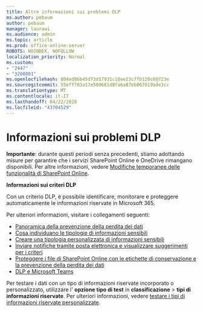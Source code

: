 ```yaml
---
title: Altre informazioni sui problemi DLP
ms.author: pebaum
author: pebaum
manager: laurawi
ms.audience: admin
ms.topic: article
ms.prod: office-online-server
ROBOTS: NOINDEX, NOFOLLOW
localization_priority: Normal
ms.custom:
- "2447"
- "3200001"
ms.openlocfilehash: 804ed86b45d73d17931c18ee23c7fb120c68723e
ms.sourcegitcommit: 55eff703a17e500681d8fa6a87eb067019ade3cc
ms.translationtype: MT
ms.contentlocale: it-IT
ms.lasthandoff: 04/22/2020
ms.locfileid: "43704529"
---
```

# <a name="information-about-dlp-issues"></a>Informazioni sui problemi DLP

**Importante**: durante questi periodi senza precedenti, stiamo adottando misure per garantire che i servizi SharePoint Online e OneDrive rimangano disponibili. Per altre informazioni, vedere [Modifiche temporanee delle funzionalità di SharePoint Online](https://aka.ms/ODSPAdjustments).

**Informazioni sui criteri DLP**

Con un criterio DLP, è possibile identificare, monitorare e proteggere automaticamente le informazioni riservate in Microsoft 365.

Per ulteriori informazioni, visitare i collegamenti seguenti:

- [Panoramica della prevenzione della perdita dei dati](https://docs.microsoft.com/office365/securitycompliance/data-loss-prevention-policies)
- [Cosa individuano le tipologie di informazioni sensibili](https://docs.microsoft.com/office365/securitycompliance/what-the-sensitive-information-types-look-for)
- [Creare una tipologia personalizzata di informazioni sensibili](https://docs.microsoft.com/office365/securitycompliance/create-a-custom-sensitive-information-type)
- [Inviare notifiche tramite posta elettronica e visualizzare suggerimenti per i criteri](https://docs.microsoft.com/office365/securitycompliance/use-notifications-and-policy-tips)
- [Proteggere i file di SharePoint Online con le etichette di conservazione e la prevenzione della perdita dei dati](https://docs.microsoft.com/office365/securitycompliance/protect-sharepoint-online-files-with-office-365-labels-and-dlp)
- [DLP e Microsoft Teams](https://docs.microsoft.com/office365/securitycompliance/dlp-microsoft-teams)

Per testare i dati con un tipo di informazioni riservate incorporato o personalizzato, utilizzare l' **opzione tipo di test** in **classificazione** > **tipi di informazioni riservate**. Per ulteriori informazioni, vedere [testare i tipi di informazioni riservate personalizzate](https://docs.microsoft.com/office365/securitycompliance/create-a-custom-sensitive-information-type#test-custom-sensitive-information-types-in-the-security--compliance-center).